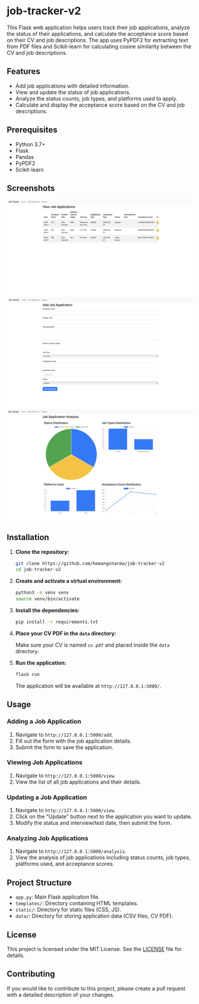 # job-tracker-v2

This Flask web application helps users track their job applications, analyze the status of their applications, and calculate the acceptance score based on their CV and job descriptions. The app uses PyPDF2 for extracting text from PDF files and Scikit-learn for calculating cosine similarity between the CV and job descriptions.

## Features

- Add job applications with detailed information.
- View and update the status of job applications.
- Analyze the status counts, job types, and platforms used to apply.
- Calculate and display the acceptance score based on the CV and job descriptions.

## Prerequisites

- Python 3.7+
- Flask
- Pandas
- PyPDF2
- Scikit-learn

## Screenshots

![1](screenshots/1.png)
![2](screenshots/2.png)
![3](screenshots/3.png)

## Installation

1. **Clone the repository:**

    ```bash
    git clone https://github.com/hemangsharma/job-tracker-v2
    cd job-tracker-v2
    ```

2. **Create and activate a virtual environment:**

    ```bash
    python3 -m venv venv
    source venv/bin/activate
    ```

3. **Install the dependencies:**

    ```bash
    pip install -r requirements.txt
    ```

4. **Place your CV PDF in the `data` directory:**

    Make sure your CV is named `cv.pdf` and placed inside the `data` directory.

5. **Run the application:**

    ```bash
    flask run
    ```

    The application will be available at `http://127.0.0.1:5000/`.

## Usage

### Adding a Job Application

1. Navigate to `http://127.0.0.1:5000/add`.
2. Fill out the form with the job application details.
3. Submit the form to save the application.

### Viewing Job Applications

1. Navigate to `http://127.0.0.1:5000/view`.
2. View the list of all job applications and their details.

### Updating a Job Application

1. Navigate to `http://127.0.0.1:5000/view`.
2. Click on the "Update" button next to the application you want to update.
3. Modify the status and interview/test date, then submit the form.

### Analyzing Job Applications

1. Navigate to `http://127.0.0.1:5000/analysis`.
2. View the analysis of job applications including status counts, job types, platforms used, and acceptance scores.

## Project Structure

- `app.py`: Main Flask application file.
- `templates/`: Directory containing HTML templates.
- `static/`: Directory for static files (CSS, JS).
- `data/`: Directory for storing application data (CSV files, CV PDF).

## License

This project is licensed under the MIT License. See the [LICENSE](LICENSE) file for details.

## Contributing

If you would like to contribute to this project, please create a pull request with a detailed description of your changes.